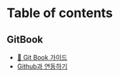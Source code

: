 # Table of contents

## GitBook

* [👋 Git Book 가이드](README.md)
* [Github과 연동하기](integration/integration-with-github.md)
